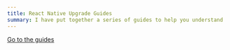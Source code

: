 ```yaml
---
title: React Native Upgrade Guides
summary: I have put together a series of guides to help you understand the React Native Upgrade process better. Please contact me if you need any more details and I will be happy to help.
---
```


[Go to the guides](/react-native-upgrade-guides/)
